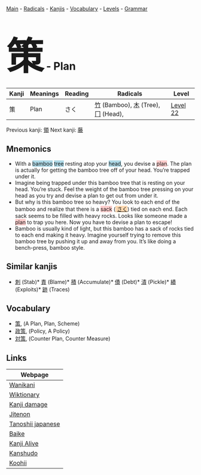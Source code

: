 <style> bigfont {font-size: 100px}</style>
[Main](../index.md) -
[Radicals](../radicals.md) -
[Kanjis](../kanjis.md) -
[Vocabulary](../vocabulary.md) -
[Levels](../levels.md) -
[Grammar](../grammar.md)
# <bigfont> 策</bigfont> - Plan 

| Kanji | Meanings | Reading | Radicals | Level |
| --- | --- | --- | --- | --- |
| 策 | Plan | さく | [竹](../radicals/竹.md) (Bamboo), [木](../radicals/木.md) (Tree), [冂](../radicals/冂.md) (Head),  | [Level 22](../levels/wk_level22.md) |

Previous kanji: [領](領.md) Next kanji: [藤](藤.md) 

## Mnemonics
 * With a <span style="background-color:#ADD8E6"> bamboo</span> <span style="background-color:#ADD8E6"> tree</span> resting atop your <span style="background-color:#ADD8E6"> head</span>, you devise a <span style="background-color:#ffcccb"> plan</span>. The plan is actually for getting the bamboo tree off of your head. You’re trapped under it.
* Imagine being trapped under this bamboo tree that is resting on your head. You’re stuck. Feel the weight of the bamboo tree pressing on your head as you try and devise a plan to get out from under it.
* But why is this bamboo tree so heavy? You look to each end of the bamboo and realize that there is a <span style="background-color:#ffcccb"> sack</span> (<span style="background-color:#fed8b1"> [さく](https://jisho.org/search/さく)</span>) tied on each end. Each sack seems to be filled with heavy rocks. Looks like someone made a <span style="background-color:#ffcccb"> plan</span> to trap you here. Now you have to devise a plan to escape!
* Bamboo is usually kind of light, but this bamboo has a sack of rocks tied to each end making it heavy. Imagine yourself trying to remove this bamboo tree by pushing it up and away from you. It’s like doing a bench-press, bamboo style.


## Similar kanjis
 * [刺](刺.md) (Stab)* [責](責.md) (Blame)* [積](積.md) (Accumulate)* [債](債.md) (Debt)* [漬](漬.md) (Pickle)* [績](績.md) (Exploits)* [跡](跡.md) (Traces)


## Vocabulary
 * [策](../vocabulary/策.md), (A Plan, Plan, Scheme)
* [政策](../vocabulary/策.md), (Policy, A Policy)
* [対策](../vocabulary/策.md), (Counter Plan, Counter Measure)



## Links 

| Webpage |
| --- |
| [Wanikani          ](https://www.wanikani.com/kanji/策) |
| [Wiktionary        ](https://en.wiktionary.org/wiki/策) |
| [Kanji damage      ](http://www.kanjidamage.com/kanji/search?utf8=✓&q=策) |
| [Jitenon           ](https://jitenon.com/kanji/策) |
| [Tanoshii japanese ](https://www.tanoshiijapanese.com/dictionary/kanji.cfm?k=策) |
| [Baike             ](https://baike.baidu.com/item/策) |
| [Kanji Alive       ](https://app.kanjialive.com/策) |
| [Kanshudo          ](https://www.kanshudo.com/searchmn?q=策) |
| [Koohii            ](https://kanji.koohii.com/study/kanji/策) |

